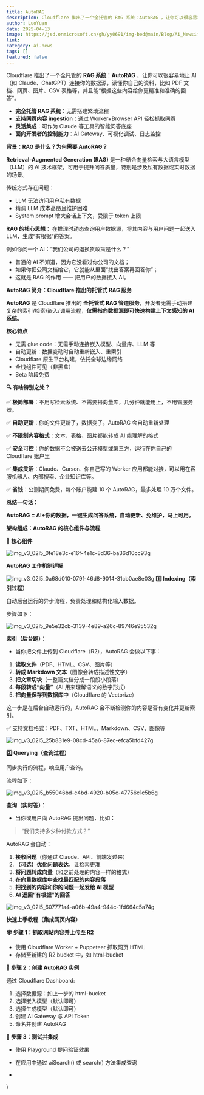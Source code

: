 ```yaml
---
title: AutoRAG
description: Cloudflare 推出了一个全托管的 RAG 系统：AutoRAG ，让你可以很容易地让 AI（如 Claude、ChatGPT）连接你的数据源，读懂你自己的资料，比如 PDF 文...
author: LuoYuan
date: 2025-04-13
image: https://jsd.onmicrosoft.cn/gh/yy0691/img-bed@main/Blog/Ai_Newsimg_v3_02l5_0fe18e3c-e16f-4e1c-8d36-ba36d10cc93g.jpg
link: 
category: ai-news
tags: []
featured: false
---
```

Cloudflare 推出了一个全托管的 **RAG 系统**：**AutoRAG** ，让你可以很容易地让 AI（如 Claude、ChatGPT）连接你的数据源，读懂你自己的资料，比如 PDF 文档、网页、图片、CSV 表格等，并且能“根据这些内容给你更精准和准确的回答”。

- **完全托管 RAG 系统**：无需搭建繁琐流程
- **支持网页内容 ingestion**：通过 Worker+Browser API 轻松抓取网页
- **灵活集成**：可作为 Claude 等工具的智能问答底座
- **面向开发者的控制能力**：AI Gateway、可视化调试、日志监控

**背景：RAG 是什么？为何需要 AutoRAG？**

**Retrieval-Augmented Generation (RAG)** 是一种结合向量检索与大语言模型（LLM）的 AI 技术框架，可用于提升问答质量，特别是涉及私有数据或实时数据的场景。

传统方式存在问题：

- LLM 无法访问用户私有数据
- 精调 LLM 成本高昂且维护困难
- System prompt 增大会话上下文，受限于 token 上限

**RAG 的核心思想：** 在推理时动态查询用户数据源，将其内容与用户问题一起送入 LLM，生成“有根据”的答案。

例如你问一个 AI：“我们公司的退换货政策是什么？”

- 普通的 AI 不知道，因为它没看过你公司的文档；
- 如果你把公司文档给它，它就能从里面“找出答案再回答你”；
- 这就是 RAG 的作用 —— 把用户的数据接入 AI。

**AutoRAG 简介：Cloudflare 推出的托管式 RAG 服务**

**AutoRAG** 是 Cloudflare 推出的 **全托管式 RAG 管道服务**，开发者无需手动搭建复杂的索引/检索/嵌入/调用流程，**仅需指向数据源即可快速构建上下文感知的 AI 系统。**

 **核心特点**

- 无需 glue code：无需手动连接嵌入模型、向量库、LLM 等
- 自动更新：数据变动时自动重新嵌入、重索引
- Cloudflare 原生平台构建，依托全球边缘网络
- 全栈组件可见（非黑盒）
- Beta 阶段免费

**🔍 有啥特别之处？**

✅ **极简部署**：不用写检索系统、不需要搭向量库，几分钟就能用上，不用管服务器。

✅ **自动更新**：你的文件更新了，数据变了，AutoRAG 会自动重新处理

✅ **不限制内容格式**：文本、表格、图片都能转成 AI 能理解的格式

✅ **安全可控**：你的数据不会被送去公开模型或第三方，运行在你自己的 Cloudflare 账户里

✅ **集成灵活**：Claude、Cursor、你自己写的 Worker 应用都能对接，可以用在客服机器人、内部搜索、企业知识库等。

✅ **省钱**：公测期间免费，每个账户能建 10 个 AutoRAG，最多处理 10 万个文件。

**总结一句话：**

**AutoRAG = AI+你的数据，一键生成问答系统，自动更新、免维护，马上可用。**

**架构组成：AutoRAG 的核心组件与流程**

**🔧 核心组件**

![img_v3_02l5_0fe18e3c-e16f-4e1c-8d36-ba36d10cc93g](https://jsd.onmicrosoft.cn/gh/yy0691/img-bed@main/Blog/Ai_Newsimg_v3_02l5_0fe18e3c-e16f-4e1c-8d36-ba36d10cc93g.jpg)



**AutoRAG 工作机制详解**

![img_v3_02l5_0a68d010-079f-46d8-9014-31cb0ae8e03g](https://jsd.onmicrosoft.cn/gh/yy0691/img-bed@main/Blog/Ai_Newsimg_v3_02l5_0a68d010-079f-46d8-9014-31cb0ae8e03g.png)
**1️⃣ Indexing（索引过程）**

自动后台运行的异步流程，负责处理和结构化输入数据。

步骤如下：

![img_v3_02l5_9e5e32cb-3139-4e89-a26c-89746e95532g](https://jsd.onmicrosoft.cn/gh/yy0691/img-bed@main/Blog/Ai_Newsimg_v3_02l5_9e5e32cb-3139-4e89-a26c-89746e95532g.jpg)



**索引（后台跑）**：

- 当你把文件上传到 Cloudflare（R2），AutoRAG 会做以下事：

1. **读取文件**（PDF、HTML、CSV、图片等）
2. **转成 Markdown 文本**（图像会转成描述性文字）
3. **把文章切块**（一整篇文档分成一段段小段落）
4. **每段转成“向量”**（AI 用来理解语义的数字形式）
5. **把向量保存到数据库中**（Cloudflare 的 Vectorize）

这一步是在后台自动运行的，AutoRAG 会不断检测你的内容是否有变化并更新索引。

✅ 支持文档格式：PDF、TXT、HTML、Markdown、CSV、图像等

![img_v3_02l5_25b831e9-08cd-45a6-87ec-efca5bfd427g](https://jsd.onmicrosoft.cn/gh/yy0691/img-bed@main/Blog/Ai_Newsimg_v3_02l5_25b831e9-08cd-45a6-87ec-efca5bfd427g.png)





**2️⃣ Querying（查询过程）**

同步执行的流程，响应用户查询。

流程如下：

![img_v3_02l5_b55046bd-c4bd-4920-b05c-47756c1c5b6g](https://jsd.onmicrosoft.cn/gh/yy0691/img-bed@main/Blog/Ai_Newsimg_v3_02l5_b55046bd-c4bd-4920-b05c-47756c1c5b6g.jpg)



**查询（实时答）**：

- 当你或用户向 AutoRAG 提出问题，比如：

> “我们支持多少种付款方式？”

AutoRAG 会自动：

1. **接收问题**（你通过 Claude、API、前端发过来）
2. **（可选）优化问题表达**，让检索更准
3. **将问题转成向量**（和之前处理的内容一样的格式）
4. **在向量数据库中查找最匹配的内容段落**
5. **把找到的内容和你的问题一起发给 AI 模型**
6. **AI 返回“有根据”的回答**

![img_v3_02l5_607771a4-a06b-49a4-944c-1fd664c5a74g](https://jsd.onmicrosoft.cn/gh/yy0691/img-bed@main/Blog/Ai_Newsimg_v3_02l5_607771a4-a06b-49a4-944c-1fd664c5a74g.png)



**快速上手教程（集成网页内容）**

**🕸️ 步骤 1：抓取网站内容并上传至 R2**

- 使用 Cloudflare Worker + Puppeteer 抓取网页 HTML
- 存储至新建的 R2 bucket 中，如 html-bucket

**🔧 步骤 2：创建 AutoRAG 实例**

通过 Cloudflare Dashboard:

1. 选择数据源：如上一步的 html-bucket
2. 选择嵌入模型（默认即可）
3. 选择生成模型（默认即可）
4. 创建 AI Gateway 与 API Token
5. 命名并创建 AutoRAG

**💬 步骤 3：测试并集成**

- 使用 Playground 提问验证效果
- 在应用中通过 aiSearch() 或 search() 方法集成查询

- 

\